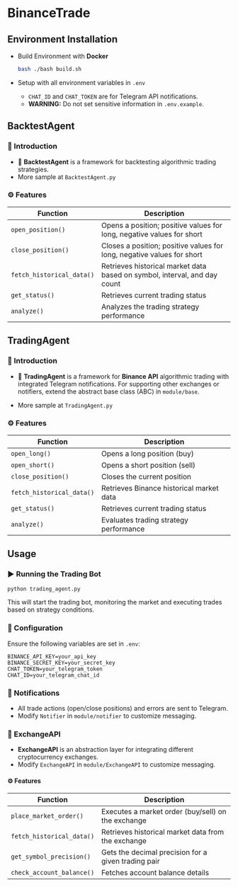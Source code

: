# BinanceTrade

## Environment Installation
- Build Environment with **Docker**
    ```bash
    bash ./bash build.sh
    ```

- Setup with all environment variables in `.env`
    - `CHAT_ID` and `CHAT_TOKEN` are for Telegram API notifications.
    - **WARNING:** Do not set sensitive information in `.env.example`.

## BacktestAgent
### 📘 Introduction
- 🚀 **BacktestAgent** is a framework for backtesting algorithmic trading strategies.
- More sample at  `BacktestAgent.py`

### ⚙️ Features
| **Function**          | **Description** |
|------------------|--------------------------------|
| `open_position()`   | Opens a position; positive values for long, negative values for short |
| `close_position()` | Closes a position; positive values for long, negative values for short |
| `fetch_historical_data()`  | Retrieves historical market data based on symbol, interval, and day count |
| `get_status()` | Retrieves current trading status |
| `analyze()` | Analyzes the trading strategy performance |

## TradingAgent
### 📘 Introduction
- 🚀 **TradingAgent** is a framework for **Binance API** algorithmic trading with integrated Telegram notifications.
For supporting other exchanges or notifiers, extend the abstract base class (ABC) in `module/base`.

- More sample at  `TradingAgent.py`

### ⚙️ Features
| **Function**          | **Description** |
|------------------|--------------------------------|
| `open_long()`   | Opens a long position (buy) |
| `open_short()`  | Opens a short position (sell) |
| `close_position()` | Closes the current position |
| `fetch_historical_data()` | Retrieves Binance historical market data |
| `get_status()` | Retrieves current trading status |
| `analyze()` | Evaluates trading strategy performance |

## Usage
### ▶️ Running the Trading Bot
```bash
python trading_agent.py
```
This will start the trading bot, monitoring the market and executing trades based on strategy conditions.

### 🔑 Configuration
Ensure the following variables are set in `.env`:
```env
BINANCE_API_KEY=your_api_key
BINANCE_SECRET_KEY=your_secret_key
CHAT_TOKEN=your_telegram_token
CHAT_ID=your_telegram_chat_id
```

### 📡 Notifications
- All trade actions (open/close positions) and errors are sent to Telegram.
- Modify `Notifier` in `module/notifier` to customize messaging.

### 🚀 ExchangeAPI
- **ExchangeAPI** is an abstraction layer for integrating different cryptocurrency exchanges.
- Modify `ExchangeAPI` in `module/ExchangeAPI` to customize messaging.

#### ⚙️ Features
| **Function**          | **Description** |
|------------------|--------------------------------|
| `place_market_order()` | Executes a market order (buy/sell) on the exchange |
| `fetch_historical_data()` | Retrieves historical market data from the exchange |
| `get_symbol_precision()` | Gets the decimal precision for a given trading pair |
| `check_account_balance()` | Fetches account balance details |